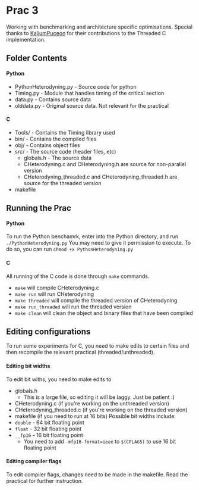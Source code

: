 # Prac 3 
Working with benchmarking and architecture specific optimisations.
Special thanks to [KaliumPuceon](https://github.com/KaliumPuceon) for their contributions to the Threaded C implementation.

## Folder Contents
#### Python
- PythonHeterodyning.py  - Source code for python
- Timing.py - Module that handles timing of the critical section
- data.py - Contains source data
- olddata.py - Original source data. Not relevant for the practical

#### C
- Tools/ - Contains the Timing library used
- bin/ - Contains the compiled files
- obj/ - Contains object files
- src/ - The source code (header files, etc)
  - globals.h - The source data
  - CHeterodyning.c and CHeterodyning.h are source for non-parallel version
  - CHeterodyning_threaded.c and CHeterodyning_threaded.h are source for the threaded version
- makefile

## Running the Prac
#### Python
To run the Python benchamrk, enter into the Python directory, and run
```./PythonHeterodyning.py```
You may need to give it permission to execute. To do so, you can run
```chmod +x PythonHeterodyning.py```

#### C
All running of the C code is done through ```make``` commands. 
- ```make``` will compile CHeterodyning.c
- ```make run``` will run CHeterodyning
- ```make threaded``` will compile the threaded version of CHeterodyning
- ```make run_threaded``` will run the threaded version
- ```make clean``` will clean the object and binary files that have been compiled

## Editing configurations
To run some experiments for C, you need to make edits to certain files and then recompile the relevant practical (threaded/unthreaded).
#### Editing bit widths
To edit bit withs, you need to make edits to
- globals.h
  - This is a large file, so editing it will be laggy. Just be patient :)
- CHeterodyning.c (if you're working on the unthreaded version)
- CHeterodyning_threaded.c (if you're working on the threaded version)
- makefile (if you need to run at 16 bits)
Possible bit widths include:
- ```double``` - 64 bit floating point
- ```float``` - 32 bit floating point
- ```__fp16``` - 16 bit floating point
  - You need to add ```-mfp16-format=ieee``` to ```$(CFLAGS)``` to use 16 bit floating point
#### Editing compiler flags
To edit compiler flags, changes need to be made in the makefile. Read the practical for further instruction.
